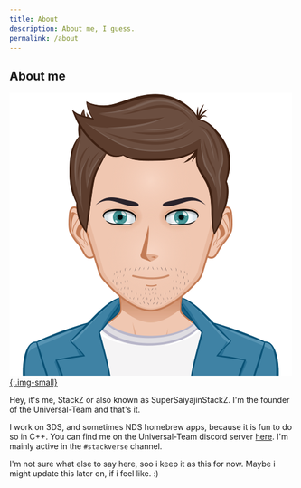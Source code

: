 ```yaml
---
title: About
description: About me, I guess.
permalink: /about
---
```


## About me
[![StackZ-Avatar-Image](/assets/images/stackz.png){:.img-small}](/assets/images/stackz.png)

Hey, it's me, StackZ or also known as SuperSaiyajinStackZ. I'm the founder of the Universal-Team and that's it.

I work on 3DS, and sometimes NDS homebrew apps, because it is fun to do so in C++. You can find me on the Universal-Team discord server [here](https://universal-team.net/discord). I'm mainly active in the `#stackverse` channel.

I'm not sure what else to say here, soo i keep it as this for now. Maybe i might update this later on, if i feel like. :)